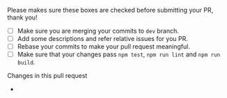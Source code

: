 Please makes sure these boxes are checked before submitting your PR, thank you!

* [ ] Make sure you are merging your commits to `dev` branch.
* [ ] Add some descriptions and refer relative issues for you PR.
* [ ] Rebase your commits to make your pull request meaningful.
* [ ] Make sure that your changes pass `npm test`, `npm run lint` and `npm run build`.

Changes in this pull request

-

